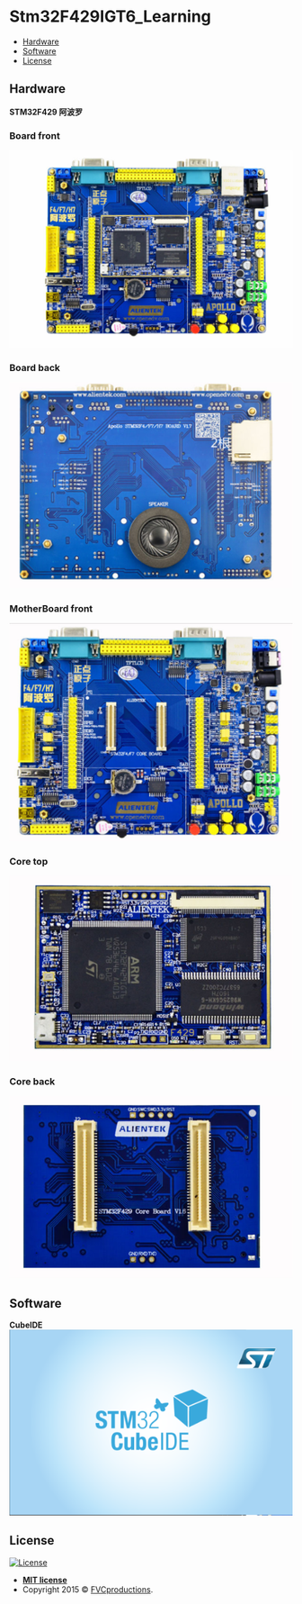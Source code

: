 # Stm32F429IGT6_Learning


- [Hardware](#Hardware)
- [Software](#Software)
- [License](#license)

## Hardware
**STM32F429 阿波罗**
### Board front
![STM32F4 board](Document/Picture/STM32F4_APPLO.png)
### Board back
![STM32F4 Back](Document/Picture/MotherBoard_back.png)
### MotherBoard front
![STM32F4 Back](Document/Picture/MotherBoard.png)
### Core top
![STM32F4 Back](Document/Picture/Core_top.png)
### Core back
![STM32F4 Back](Document/Picture/Core_back.png)
## Software
**CubeIDE**
![CubeIDE](Document/Picture/CubeIDE.png)

## License

[![License](http://img.shields.io/:license-mit-blue.svg?style=flat-square)](http://badges.mit-license.org)

- **[MIT license](http://opensource.org/licenses/mit-license.php)**
- Copyright 2015 © <a href="http://fvcproductions.com" target="_blank">FVCproductions</a>.
